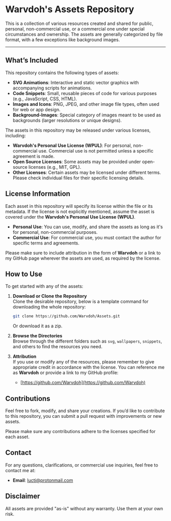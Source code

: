 # Warvdoh's Assets Repository

This is a collection of various resources created and shared for public, personal, non-commercial use, or a commercial one under special circumstances and ownership. The assets are generally categorized by file format, with a few exceptions like background images.

---

## What’s Included

This repository contains the following types of assets:

- **SVG Animations**: Interactive and static vector graphics with accompanying scripts for animations.
- **Code Snippets**: Small, reusable pieces of code for various purposes (e.g., JavaScript, CSS, HTML).
- **Images and Icons**: PNG, JPEG, and other image file types, often used for web or app design.
- **Background-Images**: Special category of images meant to be used as backgrounds (larger resolutions or unique designs).

The assets in this repository may be released under various licenses, including:

- **Warvdoh's Personal Use License (WPUL)**: For personal, non-commercial use. Commercial use is not permitted unless a specific agreement is made.
- **Open Source Licenses**: Some assets may be provided under open-source licenses (e.g., MIT, GPL). 
- **Other Licenses**: Certain assets may be licensed under different terms. Please check individual files for their specific licensing details.

## License Information

Each asset in this repository will specify its license within the file or its metadata. If the license is not explicitly mentioned, assume the asset is covered under the **Warvdoh's Personal Use License (WPUL)**.

- **Personal Use**: You can use, modify, and share the assets as long as it's for personal, non-commercial purposes.
- **Commercial Use**: For commercial use, you must contact the author for specific terms and agreements.

Please make sure to include attribution in the form of **Warvdoh** or a link to my GitHub page wherever the assets are used, as required by the license.

## How to Use

To get started with any of the assets:

1. **Download or Clone the Repository**  
   Clone the desirable repository, below is a template command for downloading the whole repository:
   ```bash
   git clone https://github.com/Warvdoh/Assets.git
   ```
   Or download it as a zip.

2. **Browse the Directories**  
   Browse through the different folders such as `svg`, `wallpapers`, `snippets`, and others to find the resources you need.

3. **Attribution**  
   If you use or modify any of the resources, please remember to give appropriate credit in accordance with the license. You can reference me as **Warvdoh** or provide a link to my GitHub profile:
   - [https://github.com/Warvdoh](https://github.com/Warvdoh)

## Contributions

Feel free to fork, modify, and share your creations. If you’d like to contribute to this repository, you can submit a pull request with improvements or new assets.

Please make sure any contributions adhere to the licenses specified for each asset.

## Contact

For any questions, clarifications, or commercial use inquiries, feel free to contact me at:

- **Email**: [lucti@protonmail.com](mailto:lucti@protonmail.com)

## Disclaimer

All assets are provided "as-is" without any warranty. Use them at your own risk.
